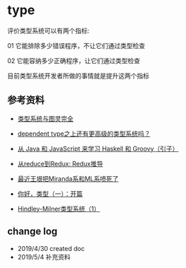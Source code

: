 # type


评价类型系统可以有两个指标:

01 它能排除多少错误程序，不让它们通过类型检查

02 它能容纳多少正确程序，让它们通过类型检查

目前类型系统开发者所做的事情就是提升这两个指标


## 参考资料

- [类型系统与图灵完全](http://www.cppblog.com/pwq1989/archive/2014/07/10/207536.aspx)

- [dependent type之上还有更高级的类型系统吗？](https://www.zhihu.com/question/296873212)

- [从 Java 和 JavaScript 来学习 Haskell 和 Groovy（引子）](http://www.raychase.net/2920)

- [从reduce到Redux: Redux推导](https://zhuanlan.zhihu.com/p/31960497)

- [最近王垠把Miranda系和ML系喷死了](https://www.douban.com/group/topic/37849424/)

- [你好，类型（一）：开篇](http://thzt.github.io/2017/09/05/type-1/)

- [Hindley-Milner类型系统（1）](https://www.zybuluo.com/darwin-yuan/note/424724)

## change log

- 2019/4/30 created doc
- 2019/5/4 补充资料
